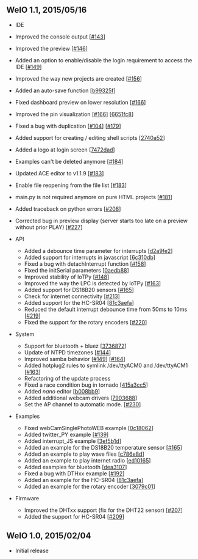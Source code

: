 WeIO 1.1, 2015/05/16
-------------------
- IDE
 - Improved the console output [[#143](https://github.com/nodesign/weio/pull/143)]
 - Improved the preview [[#146](https://github.com/nodesign/weio/pull/146)]
 - Added an option to enable/disable the login requirement to access the IDE [[#149](https://github.com/nodesign/weio/pull/149)]
 - Improved the way new projects are created [[#156](https://github.com/nodesign/weio/pull/156)]
 - Added an auto-save function [[b99325f](https://github.com/nodesign/weio/commit/b99325f78c02ed27189bc13bb42c01ea57b94564)]
 - Fixed dashboard preview on lower resolution [[#166](https://github.com/nodesign/weio/pull/166)]
 - Improved the pin visualization [[#166](https://github.com/nodesign/weio/pull/166)] [[6651fc8](https://github.com/nodesign/weio/commit/6651fc8472eafc8e7eb555435e9aa345e0136b2d)]
 - Fixed a bug with duplication [[#104](https://github.com/nodesign/weio/issues/104)] [[#179](https://github.com/nodesign/weio/pull/179)]
 - Added support for creating / editing shell scripts [[2740a52](https://github.com/nodesign/weio/commit/2740a526e458ee3910dbbc7d8cb0c66bb871a3e8)]
 - Added a logo at login screen [[7472dad](https://github.com/nodesign/weio/commit/7472dad7f1c2674a54740509aa66618f44f68b08)]
 - Examples can't be deleted anymore [[#184](https://github.com/nodesign/weio/pull/184)]
 - Updated ACE editor to v1.1.9 [[#183](https://github.com/nodesign/weio/pull/183)]
 - Enable file reopening from the file list [[#183](https://github.com/nodesign/weio/pull/183)]
 - main.py is not required anymore on pure HTML projects [[#181](https://github.com/nodesign/weio/pull/181)]
 - Added traceback on python errors [[#208](https://github.com/nodesign/weio/pull/208)]
 - Corrected bug in preview display (server starts too late on a preview without prior PLAY) [[#227](https://github.com/nodesign/weio/pull/227)]

- API
  - Added a debounce time parameter for interrupts [[d2a9fe2](https://github.com/nodesign/weio/commit/d2a9fe2ca3153ad3a22f53810a047d6958fb9f89)]
  - Added support for interrupts in javascript [[6c310db](https://github.com/nodesign/weio/commit/6c310db6e5b4d713d9e8666e7610d43f5b8a6886)]
  - Fixed a bug with detachInterrupt function [[#158](https://github.com/nodesign/weio/pull/158)]
  - Fixed the initSerial parameters [[0aedb88](https://github.com/nodesign/weio/commit/0aedb8842254a1da21be7f811ead0e0d4ee9d381)]
  - Improved stability of IoTPy [[#148](https://github.com/nodesign/weio/pull/148)]
  - Improved the way the LPC is detected by IoTPy [[#163](https://github.com/nodesign/weio/pull/163)]
  - Added support for DS18B20 sensors [[#165](https://github.com/nodesign/weio/pull/165)]
  - Check for internet connectivity [[#213](https://github.com/nodesign/weio/pull/213)]
  - Added support for the HC-SR04 [[81c3aefa](https://github.com/nodesign/weio/commit/81c3aefa36e586a15ee046245ae31a1d95265a2a)]
  - Reduced the default interrupt debounce time from 50ms to 10ms [[#219](https://github.com/nodesign/weio/pull/219)]
  - Fixed the support for the rotary encoders [[#220](https://github.com/nodesign/weio/pull/220)]

- System
  - Support for bluetooth + bluez [[3736872](https://github.com/nodesign/weio/commit/3736872b7d50c9e07f45133f6df1267c954b8b1c)]
  - Update of NTPD timezones [[#144](https://github.com/nodesign/weio/pull/144)]
  - Improved samba behavior [[#149](https://github.com/nodesign/weio/pull/159)]   [[#164](https://github.com/nodesign/weio/pull/164)]
  - Added hotplug2 rules to symlink /dev/ttyACM0 and /dev/ttyACM1 [[#163](https://github.com/nodesign/weio/pull/163)]
  - Refactoring of the update process
  - Fixed a race condition bug in tornado [[415a3cc5](https://github.com/nodesign/weio/commit/415a3cc5f73d47a9cdce745a8c7ef9292365dcb2)]
  - Added *nano* editor [[b008bb9](https://github.com/nodesign/weio/commit/b008bb95afca910acff2a37fb19f82572f7e1d3b)]
  - Added additional webcam drivers [[7903688](https://github.com/nodesign/weio/commit/790368861af8991fb8e60e665d9d5ebfbb8f1793)]
  - Set the AP channel to automatic mode. [[#230](https://github.com/nodesign/weio/pull/230)]

- Examples
  - Fixed webCamSinglePhotoWEB example [[0c18062](https://github.com/nodesign/weio/commit/0c180625e096767da8ed0b1ad9f38fd76bf5e611)]
  - Added twitter_PY example [[#139](https://github.com/nodesign/weio/pull/139)]
  - Added interrupt_JS example [[3ef5b1d](https://github.com/nodesign/weio/commit/3ef5b1ddc7d5093c1ac7a8cd5494f5ea86e4169d)]
  - Added an example for the DS18B20 temperature sensor [[#165](https://github.com/nodesign/weio/pull/165)]
  - Added an example to play wave files [[c786e8d](https://github.com/nodesign/weio/commit/c786e8d12e74b82a44c1f1cd481397f27db62a55)]
  - Added an example to play internet radio [[ed10165](https://github.com/nodesign/weio/commit/ed101654b08357e2891450fe45268e20b42f7d73)]
  - Added examples for bluetooth [[dea3107](https://github.com/nodesign/weio/commit/dea3107e73ce8e3c81f55badaa568286459dc9ad)]
  - Fixed a bug with DTHxx example [[#192](https://github.com/nodesign/weio/pull/192)]
  - Added an example for the HC-SR04 [[81c3aefa](https://github.com/nodesign/weio/commit/81c3aefa36e586a15ee046245ae31a1d95265a2a)]
  - Added an example for the rotary encoder [[3079c01](https://github.com/nodesign/weio/commit/3079c017e2f9c9c319e395c586efd2196f6f34e4)]

- Firmware
  - Improved the DHTxx support (fix for the DHT22 sensor) [[#207](https://github.com/nodesign/weio/pull/207)]
  - Added the support for HC-SR04 [[#209](https://github.com/nodesign/weio/pull/209)]

WeIO 1.0, 2015/02/04
--------------------
- Initial release
